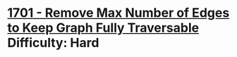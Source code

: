 # [1701 - Remove Max Number of Edges to Keep Graph Fully Traversable](https://leetcode.com/problems/remove-max-number-of-edges-to-keep-graph-fully-traversable/) </br> Difficulty: Hard
